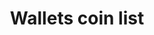 ---
title: Wallets coin list
position_number: 5
type: get
description: API Key Permission：Wallet <br/>
             Rate Limit (NEW):50times/2s
parameters:
  - name: 
    content: 
content_markdown: |-
  Get user coin balance.
left_code_blocks:
  - code_block: |-
       GET  /v1.0/wallets/coins
    title: HTTP REQUEST
    language: java
right_code_blocks:
  - code_block: |2-
       {
         "data": [
           {
             "symbol": "ETH", 
             "available_amount": "17485388032.4", 
             "locked_amount": "0"
           }
         ], 
         "code": "200", 
         "message": "success"
       }
    title: Response
    language: json
  - code_block: |2-
      {
        "data": null,
        "code": "400",
        "message": "error message here"
      }
    title: Error
    language: json
---